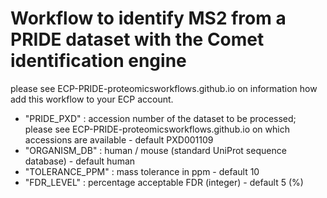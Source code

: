 # Workflow to identify MS2 from a PRIDE dataset with the Comet identification engine

please see ECP-PRIDE-proteomicsworkflows.github.io on information how add this workflow to your ECP account.

* "PRIDE_PXD" : accession number of the dataset to be processed; please see ECP-PRIDE-proteomicsworkflows.github.io on which accessions are available - default PXD001109
* "ORGANISM_DB" : human / mouse (standard UniProt sequence database) - default human
* "TOLERANCE_PPM" : mass tolerance in ppm - default 10
* "FDR_LEVEL" : percentage acceptable FDR (integer) - default 5 (%)